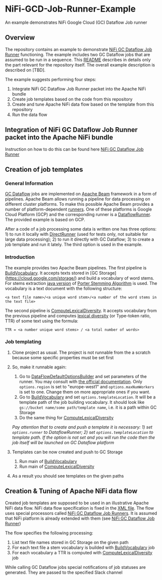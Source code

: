 # NiFi-GCD-Job-Runner-Example
An example demonstrates NiFi Google Cloud (GC) Dataflow Job runner
## Overview
The repository contains an example to demonstrate [NiFi GC Dataflow Job Runner](https://github.com/DataFabricRus/NiFi-GCD-Job-Runner) functioning. The example includes two GC Dataflow jobs that are assumed to be run in a sequence. This [README](https://github.com/DataFabricRus/NiFi-GCD-Job-Runner-Example/blob/master/README.md) describes in details only the part relevant for the repository itself. The overall example description is described on [TBD].

The example suggests performing four steps:
1. Integrate NiFi GC Dataflow Job Runner packet into the Apache NiFi bundle
1. Create job templates based on the code from this repository
1. Create and tune Apache NiFi data flow based on the template from this repository
1. Run the data flow

## Integration of NiFi GC Dataflow Job Runner packet into the Apache NiFi bundle
Instruction on how to do this can be found here [NiFi GC Dataflow Job Runner](https://github.com/DataFabricRus/NiFi-GCD-Job-Runner)

## Creation of job templates
### General Information
[GC Dataflow](https://cloud.google.com/dataflow/) jobs are implemented on [Apache Beam](https://beam.apache.org/) framework in a form of pipelines. Apache Beam allows running a pipeline for data processing on different cluster platforms. To make this possible Apache Beam provides a number of platform-dependent [runners](https://beam.apache.org/documentation/runners/capability-matrix/). One of these platforms is Google Cloud Platform (GCP) and the corresponding runner is a [DataflowRunner](https://beam.apache.org/documentation/runners/dataflow/). The provided example is based on GCP.

After a code of a job processing some data is written one has three options: 1) to run it locally with [DirectRunner](https://beam.apache.org/documentation/runners/direct/) (used for tests only, not suitable for large data processing); 2) to run it directly with GC Dataflow; 3) to create a job template and run it lately. The third option is used in the example.

### Introduction
The example provides two Apache Beam pipelines. The first pipeline is [BuildVocabulary](https://github.com/DataFabricRus/NiFi-GCD-Job-Runner-Example/blob/master/src/main/kotlin/cc/datafabric/BuildVocabulary.kt). It accepts texts stored in [GC Storage] (https://cloud.google.com/storage/) and build a vocabulary of word stems. For stems extraction [java version](https://tartarus.org/martin/PorterStemmer/java.txt) of [Porter Stemming Algorithm](https://tartarus.org/martin/PorterStemmer/) is used. The vocabulary is a text document with the following structure:

```<a text file name>/<a unique word stem>/<a number of the word stems in the text file>```

The second pipeline is [ComputeLexicalDiversity](https://github.com/DataFabricRus/NiFi-GCD-Job-Runner-Example/blob/master/src/main/kotlin/cc/datafabric/ComputeLexicalDiversity.kt). It accepts vocabulary from the previous pipeline and computes [lexical diversity](https://en.wikipedia.org/wiki/Lexical_diversity) (or Type-token ratio, TTR) of some text using the formula:

```TTR = <a number unique word stems> / <a total number of words>```

### Job templating
1. Clone project as usual. The project is not runnable from the a scratch because some specific properties must be set first
1. So, make it runnable again:
   1. Go to [DataFlowDefaultOptionsBuilder](https://github.com/DataFabricRus/NiFi-GCD-Job-Runner-Example/blob/master/src/main/kotlin/cc/datafabric/DataFlowDefaultOptionsBuilder.kt) and set parameters of the runner. You may consult with [the official documentation](https://cloud.google.com/dataflow/pipelines/specifying-exec-params). Only ```options.region``` is set to "europe-west1" and ```options.maxNumWorkers``` is set to one. Change them on more appropriate ones if you want.
   1. Go to [BuildVocabulary](https://github.com/DataFabricRus/NiFi-GCD-Job-Runner-Example/blob/master/src/main/kotlin/cc/datafabric/BuildVocabulary.kt) and set ```options.templateLocation```. It will be a template path of the job building vocabulary. It should look like ```gs://bucket name/some path/template name```, i.e. it is a path within GC Storage
   1. Do the same thing for [ComputeLexicalDiversity](https://github.com/DataFabricRus/NiFi-GCD-Job-Runner-Example/blob/master/src/main/kotlin/cc/datafabric/ComputeLexicalDiversity.kt) 
   
   *Pay attention that to create and push a template it is necessary: 1) set ```options.runner``` to DataflowRunner; 2) set ```options.templateLocation``` to template path. If the option is not set and you will run the code then the job itself will be launched on GC Dataflow platform*
1. Templates can be now created and push to GC Storage
   1. Run main of [BuildVocabulary](https://github.com/DataFabricRus/NiFi-GCD-Job-Runner-Example/blob/master/src/main/kotlin/cc/datafabric/BuildVocabulary.kt)
   1. Run main of [ComputeLexicalDiversity](https://github.com/DataFabricRus/NiFi-GCD-Job-Runner-Example/blob/master/src/main/kotlin/cc/datafabric/ComputeLexicalDiversity.kt)
1. As a result you should see templates on the given paths

## Creation & Tuning of Apache NiFi data flow
Created job templates are supposed to be used in an illustrative Apache NiFi data flow. NiFi data flow specification is fixed in the [XML file](https://github.com/DataFabricRus/NiFi-GCD-Job-Runner-Example/blob/master/src/test/resources/GC_Dataflow_Job_Runner_Example_Template.xml). The flow uses special processors called [NiFi GC Dataflow Job Runners](https://github.com/DataFabricRus/NiFi-GCD-Job-Runner). It is assumed that NiFi platform is already extended with them (see [NiFi GC Dataflow Job Runner](https://github.com/DataFabricRus/NiFi-GCD-Job-Runner))

The flow specifies the following processing: 
1. List text file names stored in GC Storage on the given path
1. For each text file a stem vocabulary is builded with [BuildVocabulary](https://github.com/DataFabricRus/NiFi-GCD-Job-Runner-Example/blob/master/src/main/kotlin/cc/datafabric/BuildVocabulary.kt) job
1. For each vocabulary a TTR is computed with [ComputeLexicalDiversity](https://github.com/DataFabricRus/NiFi-GCD-Job-Runner-Example/blob/master/src/main/kotlin/cc/datafabric/ComputeLexicalDiversity.kt) job

While calling GC Dataflow jobs special notifications of job statuses are generated. They are passed to the specified Slack channel
